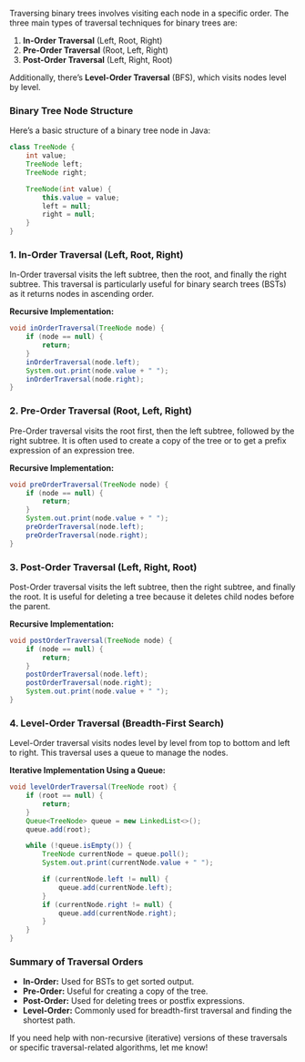 Traversing binary trees involves visiting each node in a specific order. The three main types of traversal techniques for binary trees are:

1. **In-Order Traversal** (Left, Root, Right)
2. **Pre-Order Traversal** (Root, Left, Right)
3. **Post-Order Traversal** (Left, Right, Root)

Additionally, there’s **Level-Order Traversal** (BFS), which visits nodes level by level.

### Binary Tree Node Structure
Here’s a basic structure of a binary tree node in Java:

```java
class TreeNode {
	int value;
	TreeNode left;
	TreeNode right;

	TreeNode(int value) {
		this.value = value;
		left = null;
		right = null;
	}
}
```

### 1. In-Order Traversal (Left, Root, Right)
In-Order traversal visits the left subtree, then the root, and finally the right subtree. This traversal is particularly useful for binary search trees (BSTs) as it returns nodes in ascending order.

**Recursive Implementation:**

```java
void inOrderTraversal(TreeNode node) {
	if (node == null) {
		return;
	}
	inOrderTraversal(node.left);
	System.out.print(node.value + " ");
	inOrderTraversal(node.right);
}
```

### 2. Pre-Order Traversal (Root, Left, Right)
Pre-Order traversal visits the root first, then the left subtree, followed by the right subtree. It is often used to create a copy of the tree or to get a prefix expression of an expression tree.

**Recursive Implementation:**

```java
void preOrderTraversal(TreeNode node) {
	if (node == null) {
		return;
	}
	System.out.print(node.value + " ");
	preOrderTraversal(node.left);
	preOrderTraversal(node.right);
}
```

### 3. Post-Order Traversal (Left, Right, Root)
Post-Order traversal visits the left subtree, then the right subtree, and finally the root. It is useful for deleting a tree because it deletes child nodes before the parent.

**Recursive Implementation:**

```java
void postOrderTraversal(TreeNode node) {
	if (node == null) {
		return;
	}
	postOrderTraversal(node.left);
	postOrderTraversal(node.right);
	System.out.print(node.value + " ");
}
```

### 4. Level-Order Traversal (Breadth-First Search)
Level-Order traversal visits nodes level by level from top to bottom and left to right. This traversal uses a queue to manage the nodes.

**Iterative Implementation Using a Queue:**

```java
void levelOrderTraversal(TreeNode root) {
	if (root == null) {
		return;
	}
	Queue<TreeNode> queue = new LinkedList<>();
	queue.add(root);

	while (!queue.isEmpty()) {
		TreeNode currentNode = queue.poll();
		System.out.print(currentNode.value + " ");

		if (currentNode.left != null) {
			queue.add(currentNode.left);
		}
		if (currentNode.right != null) {
			queue.add(currentNode.right);
		}
	}
}
```

### Summary of Traversal Orders
- **In-Order:** Used for BSTs to get sorted output.
- **Pre-Order:** Useful for creating a copy of the tree.
- **Post-Order:** Used for deleting trees or postfix expressions.
- **Level-Order:** Commonly used for breadth-first traversal and finding the shortest path.

If you need help with non-recursive (iterative) versions of these traversals or specific traversal-related algorithms, let me know!